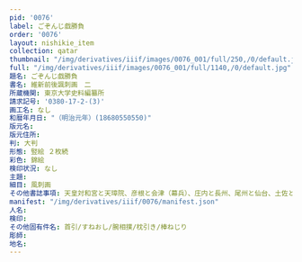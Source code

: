 ```yaml
---
pid: '0076'
label: ごぞんじ戯勝負
order: '0076'
layout: nishikie_item
collection: qatar
thumbnail: "/img/derivatives/iiif/images/0076_001/full/250,/0/default.jpg"
full: "/img/derivatives/iiif/images/0076_001/full/1140,/0/default.jpg"
題名: ごぞんじ戯勝負
書名: 維新前後諷刺画　二
所蔵機関: 東京大学史料編纂所
請求記号: '0380-17-2-(3)'
画工名: なし
和暦年月日: "（明治元年）(18680550550)"
版元名: 
版元住所: 
判: 大判
形態: 竪絵 ２枚続
彩色: 錦絵
検印状況: なし
主題: 
細目: 風刺画
その他書誌事項: 天皇対和宮と天璋院、彦根と会津（幕兵）、庄内と長州、尾州と仙台、土佐と徳川慶喜
manifest: "/img/derivatives/iiif/0076/manifest.json"
人名: 
検印: 
その他固有件名: 首引/すねおし/腕相撲/枕引き/棒ねじり
彫師: 
地名: 
---
```

